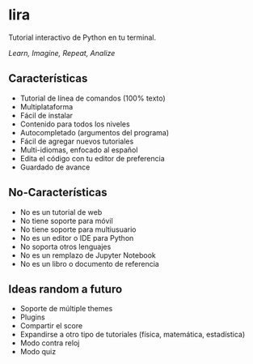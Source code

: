 # lira

Tutorial interactivo de Python en tu terminal.

_Learn, Imagine, Repeat, Analize_

## Características

- Tutorial de línea de comandos (100% texto)
- Multiplataforma
- Fácil de instalar
- Contenido para todos los niveles
- Autocompletado (argumentos del programa)
- Fácil de agregar nuevos tutoriales
- Multi-idiomas, enfocado al español
- Edita el código con tu editor de preferencia
- Guardado de avance

## No-Características

- No es un tutorial de web
- No tiene soporte para móvil
- No tiene soporte para multiusuario
- No es un editor o IDE para Python
- No soporta otros lenguajes
- No es un remplazo de Jupyter Notebook
- No es un libro o documento de referencia

## Ideas random a futuro

- Soporte de múltiple themes
- Plugins
- Compartir el score
- Expandirse a otro tipo de tutoriales (física, matemática, estadística)
- Modo contra reloj
- Modo quiz
